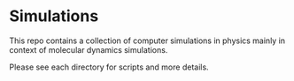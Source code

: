 # Simulations
This repo contains a collection of computer simulations in physics mainly in context of molecular dynamics simulations.

Please see each directory for scripts and more details. 